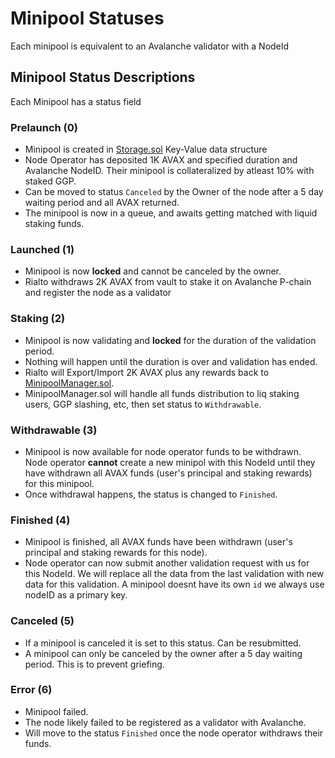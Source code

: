 # Minipool Statuses

Each minipool is equivalent to an Avalanche validator with a NodeId

## Minipool Status Descriptions

Each Minipool has a status field

### **Prelaunch (0)**

* Minipool is created in [Storage.sol](https://github.com/multisig-labs/gogopool/blob/master/contracts/contract/Storage.sol) Key-Value data structure
* Node Operator has deposited 1K AVAX and specified duration and Avalanche NodeID. Their minipool is collateralized by atleast 10% with staked GGP.
* Can be moved to status `Canceled` by the Owner of the node after a 5 day waiting period and all AVAX returned.
* The minipool is now in a queue, and awaits getting matched with liquid staking funds.

### **Launched (1)**

* Minipool is now **locked** and cannot be canceled by the owner.
* Rialto withdraws 2K AVAX from vault to stake it on Avalanche P-chain and register the node as a validator

### **Staking (2)**

* Minipool is now validating and **locked** for the duration of the validation period.
* Nothing will happen until the duration is over and validation has ended.
* Rialto will Export/Import 2K AVAX plus any rewards back to [MinipoolManager.sol](https://github.com/multisig-labs/gogopool/blob/master/contracts/contract/MinipoolManager.sol).
* MinipoolManager.sol will handle all funds distribution to liq staking users, GGP slashing, etc, then set status to `Withdrawable`.

### **Withdrawable (3)**

* Minipool is now available for node operator funds to be withdrawn. Node operator **cannot** create a new minipol with this NodeId until they have withdrawn all AVAX funds (user's principal and staking rewards) for this minipool.
* Once withdrawal happens, the status is changed to `Finished`.

### **Finished (4)**

* Minipool is finished, all AVAX funds have been withdrawn (user's principal and staking rewards for this node).
* Node operator can now submit another validation request with us for this NodeId. We will replace all the data from the last validation with new data for this validation. A minipool doesnt have its own `id` we always use nodeID as a primary key.

### **Canceled (5)**

* If a minipool is canceled it is set to this status. Can be resubmitted.
* A minipool can only be canceled by the owner after a 5 day waiting period. This is to prevent griefing.

### Error (6)

* Minipool failed.
* The node likely failed to be registered as a validator with Avalanche.
* Will move to the status `Finished` once the node operator withdraws their funds.
